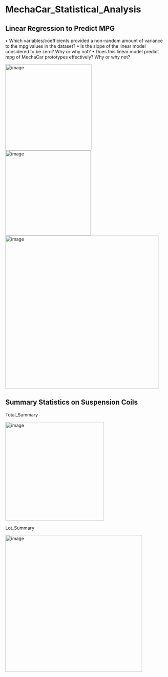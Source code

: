 # MechaCar_Statistical_Analysis
## Linear Regression to Predict MPG
•	Which variables/coefficients provided a non-random amount of variance to the mpg values in the dataset?
•	Is the slope of the linear model considered to be zero? Why or why not?
•	Does this linear model predict mpg of MechaCar prototypes effectively? Why or why not?

<img width="269" alt="image" src="https://user-images.githubusercontent.com/102757676/179267199-92165f84-0ddd-44cb-a851-378c13bcabfa.png">
<img width="266" alt="image" src="https://user-images.githubusercontent.com/102757676/179267303-96f9deef-9a15-4200-b064-66162ba05ff5.png">
<img width="478" alt="image" src="https://user-images.githubusercontent.com/102757676/179267366-bbb3e216-f4cd-4f28-aadd-6dc260a1c4b9.png">

## Summary Statistics on Suspension Coils
Total_Summary

<img width="308" alt="image" src="https://user-images.githubusercontent.com/102757676/179271819-63784cb5-0ca8-471f-a809-aa6213f47d3d.png">

Lot_Summary

<img width="427" alt="image" src="https://user-images.githubusercontent.com/102757676/179272669-ad0b0d16-d70a-4210-90b9-47ef9f7946f0.png">

